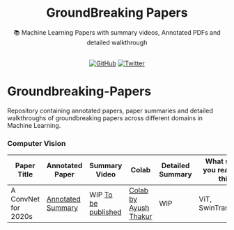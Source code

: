<div align='center'>

<h1>GroundBreaking Papers</h1>
📚 Machine Learning Papers with summary videos, Annotated PDFs and detailed walkthrough
  
  
<br>
<br>

[![GitHub](https://img.shields.io/github/stars/init27/Groundbreaking-Papers?color=orange&logo=github)](https://img.shields.io/github/stars/vopani/jaxton?color=yellowgreen&logo=github)
[![Twitter](https://img.shields.io/twitter/follow/bhutanisanyam1)](https://twitter.com/bhutanisanyam1)
  
</div>

# Groundbreaking-Papers

Repository containing annotated papers, paper summaries and detailed walkthroughs of groundbreaking papers across different domains in Machine Learning. 


### Computer Vision

| Paper Title | Annotated Paper | Summary Video | Colab | Detailed Summary | What should you read after this? |
| ----- | ----- | ------ | ------ | ------ | ------ |
| A ConvNet for 2020s | [Annotated Summary](https://github.com/init27/Groundbreaking-Papers/blob/main/Annotated%20ConvNext.pdf) | WIP [To be published](https://www.youtube.com/playlist?list=PLD80i8An1OEG_vpqwQgwH1gIxeb9r30u5) | [Colab by Ayush Thakur](http://wandb.me/convnext-finetune) | WIP | ViT, SwinTransformer |
